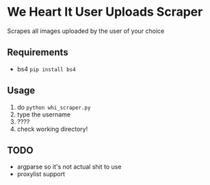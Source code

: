 # We Heart It User Uploads Scraper
Scrapes all images uploaded by the user of your choice

## Requirements
 * bs4 `pip install bs4`

## Usage
 1. do `python whi_scraper.py`
 2. type the username
 3. ????
 4. check working directory!

## TODO
* argparse so it's not actual shit to use
* proxylist support
